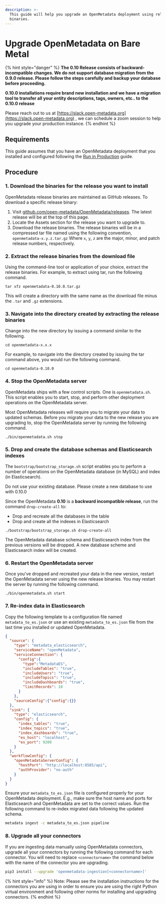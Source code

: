 ```yaml
---
description: >-
  This guide will help you upgrade an OpenMetadata deployment using release
  binaries.
---
```


# Upgrade OpenMetadata on Bare Metal

{% hint style="danger" %}
**The 0.10 Release consists of backward-incompatible changes. We do not support database migration from the 0.9.0 release. Please follow the steps carefully and backup your database before proceeding.**

**0.10.0 installations require brand new installation and we have a migration tool to transfer all your entity descriptions, tags, owners, etc.. to the 0.10.0 release**

Please reach out to us at [https://slack.open-metadata.org](https://slack.open-metadata.org) , we can schedule a zoom session to help you upgrade your production instance.
{% endhint %}

## Requirements

This guide assumes that you have an OpenMetadata deployment that you installed and configured following the [Run in Production](../../deploy/deploy-on-bare-metal.md) guide.

## Procedure

### 1. Download the binaries for the release you want to install

OpenMetadata release binaries are maintained as GitHub releases. To download a specific release binary:

1. Visit [github.com/open-metadata/OpenMetadata/releases](https://github.com/open-metadata/OpenMetadata/releases). The latest release will be at the top of this page.
2. Locate the Assets section for the release you want to upgrade to.
3. Download the release binaries. The release binaries will be in a compressed tar file named using the following convention, `openmetadata-x.y.z.tar.gz` Where `x`, `y`, `z` are the major, minor, and patch release numbers, respectively.

### 2. Extract the release binaries from the download file

Using the command-line tool or application of your choice, extract the release binaries. For example, to extract using tar, run the following command.

```
tar xfz openmetadata-0.10.0.tar.gz
```

This will create a directory with the same name as the download file minus the `.tar` and `.gz` extensions.

### 3. Navigate into the directory created by extracting the release binaries

Change into the new directory by issuing a command similar to the following.

```
cd openmetadata-x.x.x
```

For example, to navigate into the directory created by issuing the tar command above, you would run the following command.

```
cd openmetadata-0.10.0
```

### 4. Stop the OpenMetadata server

OpenMetadata ships with a few control scripts. One is `openmetadata.sh`. This script enables you to start, stop, and perform other deployment operations on the OpenMetadata server.

Most OpenMetadata releases will require you to migrate your data to updated schemas. Before you migrate your data to the new release you are upgrading to, stop the OpenMetadata server by running the following command.

```
./bin/openmetadata.sh stop
```

### 5. Drop and create the database schemas and Elasticsearch indexes

The `bootstrap/bootstrap_storage.sh` script enables you to perform a number of operations on the OpenMetadata database (in MySQL) and index (in Elasticsearch).

Do not use your existing database. Please create a new database to use with 0.10.0

Since the OpenMetadata **0.10** is a **backward incompatible release**, run the command `drop-create-all` to:

* Drop and recreate all the databases in the table
* Drop and create all the indexes in Elasticsearch

```
./bootstrap/bootstrap_storage.sh drop-create-all
```

The OpenMetadata database schema and Elasticsearch index from the previous versions will be dropped. A new database scheme and Elasticsearch index will be created.

### 6. Restart the OpenMetadata server

Once you've dropped and recreated your data in the new version, restart the OpenMetadata server using the new release binaries. You may restart the server by running the following command.

```
./bin/openmetadata.sh start
```

### 7. Re-index data in Elasticsearch

Copy the following template to a configuration file named `metadata_to_es.json` or use an existing `metadata_to_es.json` file from the last time you installed or updated OpenMetadata.

```json
{
  "source": {
    "type": "metadata_elasticsearch",
    "serviceName": "openMetadata",
    "serviceConnection": {
      "config":{
        "type":"MetadataES",
        "includeTables": "true",
        "includeUsers": "true",
        "includeTopics": "true",
        "includeDashboards": "true",
        "limitRecords": 10
      } 
    },
    "sourceConfig":{"config":{}}
  },
  "sink": {
    "type": "elasticsearch",
    "config": {
      "index_tables": "true",
      "index_topics": "true",
      "index_dashboards": "true",
      "es_host": "localhost",
      "es_port": 9200
    }
  },
  "workflowConfig": {
    "openMetadataServerConfig": {
      "hostPort": "http://localhost:8585/api",
      "authProvider": "no-auth"
    }
  }
}
```

Ensure your `metadata_to_es.json` file is configured properly for your OpenMetadata deployment. E.g., make sure the host name and ports for Elasticsearch and OpenMetadata are set to the correct values. Run the following command to re-index migrated data following the updated schema.

```bash
metadata ingest -c metadata_to_es.json pipeline
```

### 8. Upgrade all your connectors

If you are ingesting data manually using OpenMetadata connectors, upgrade all your connectors by running the following command for each connector. You will need to replace `<connectorname>` the command below with the name of the connector you are upgrading.

```bash
pip3 install --upgrade 'openmetadata-ingestion[<connectorname>]'
```

{% hint style="info" %}
Note: Please see the installation instructions for the connectors you are using in order to ensure you are using the right Python virtual environment and following other norms for installing and upgrading connectors.
{% endhint %}
